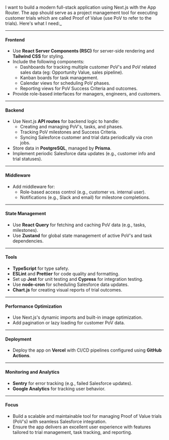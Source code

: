 I want to build a modern full-stack application using Next.js with the App Router. The app should serve as a project management tool for executing customer trials which are called Proof of Value (use PoV to refer to the trials). Here's what I need:_

---

#### **Frontend**

- Use **React Server Components (RSC)** for server-side rendering and **Tailwind CSS** for styling.
- Include the following components:
    - Dashboards for tracking multiple customer PoV's and PoV related sales data (eg: Opportunity Value, sales pipeline).
    - Kanban boards for task management.
    - Calendar views for scheduling PoV phases.
    - Reporting views for PoV Success Criteria and outcomes.
- Provide role-based interfaces for managers, engineers, and customers.

---

#### **Backend**

- Use Next.js **API routes** for backend logic to handle:
    - Creating and managing PoV's, tasks, and phases.
    - Tracking PoV milestones and Success Criteria.
    - Syncing Salesforce customer and trial data periodically via cron jobs.
- Store data in **PostgreSQL**, managed by **Prisma**.
- Implement periodic Salesforce data updates (e.g., customer info and trial statuses).

---

#### **Middleware**

- Add middleware for:
    - Role-based access control (e.g., customer vs. internal user).
    - Notifications (e.g., Slack and email) for milestone completions.

---

#### **State Management**

- Use **React Query** for fetching and caching PoV data (e.g., tasks, milestones).
- Use **Zustand** for global state management of active PoV's and task dependencies.

---

#### **Tools**

- **TypeScript** for type safety.
- **ESLint** and **Prettier** for code quality and formatting.
- Set up **Jest** for unit testing and **Cypress** for integration testing.
- Use **node-cron** for scheduling Salesforce data updates.
- **Chart.js** for creating visual reports of trial outcomes.

---

#### **Performance Optimization**

- Use Next.js's dynamic imports and built-in image optimization.
- Add pagination or lazy loading for customer PoV data.

---

#### **Deployment**

- Deploy the app on **Vercel** with CI/CD pipelines configured using **GitHub Actions**.

---

#### **Monitoring and Analytics**

- **Sentry** for error tracking (e.g., failed Salesforce updates).
- **Google Analytics** for tracking user behavior.

---

#### **Focus**

- Build a scalable and maintainable tool for managing Proof of Value trials (PoV's) with seamless Salesforce integration.
- Ensure the app delivers an excellent user experience with features tailored to trial management, task tracking, and reporting.
